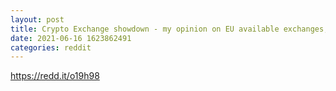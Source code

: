 ```yaml
--- 
layout: post 
title: Crypto Exchange showdown - my opinion on EU available exchanges, worth reading 
date: 2021-06-16 1623862491 
categories: reddit 
--- 
```

https://redd.it/o19h98